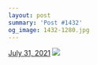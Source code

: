 ```yaml
---
layout: post
summary: 'Post #1432'
og_image: 1432-1280.jpg
---
```


<p>
  <time>
    <a href="/1432">July 31, 2021</a>
  </time>
  <a href="/1432">
    <img src="{{ site.assets_url }}/1432-640.jpg" srcset="{{ site.assets_url }}/1432-320.jpg 320w, {{ site.assets_url }}/1432-640.jpg 640w, {{ site.assets_url }}/1432-960.jpg 960w, {{ site.assets_url }}/1432-1280.jpg 1280w" sizes="(min-width: 700px) 50vw, calc(100vw - 2rem)" />
  </a>
</p>
